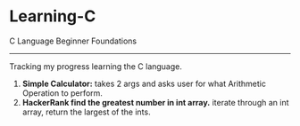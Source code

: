 # Learning-C
C Language Beginner Foundations
<hr/>
<div>Tracking my progress learning the C language.</div>
<ol>
  <li><strong>Simple Calculator:</strong> takes 2 args and asks user for what Arithmetic Operation to perform.</li>
  <li><strong>HackerRank find the greatest number in int array.</strong> iterate through an int array, return the largest of the ints.</li>
  
</ol>
